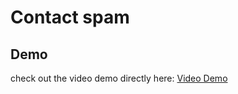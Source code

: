 # Contact spam

## Demo
check out the video demo directly here: [Video Demo](https://github.com/hardiksuthar74/contact-spam/blob/main/demo.mp4)
